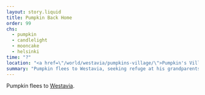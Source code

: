 ```yaml
---
layout: story.liquid
title: Pumpkin Back Home
order: 99
chs:
  - pumpkin
  - candlelight
  - mooncake
  - helsinki
time: "?"
location: "<a href=\"/world/westavia/pumpkins-village/\">Pumpkin's Village</a>"
summary: "Pumpkin flees to Westavia, seeking refuge at his grandparents' old village, and meeting a more-than-friend along the way. But incidents happen in the village. How much longer can he keep his cover before Westavian intelligence finds out? Or worse, Bauhinian?"
---
```


Pumpkin flees to [Westavia](/world/westavia/).
